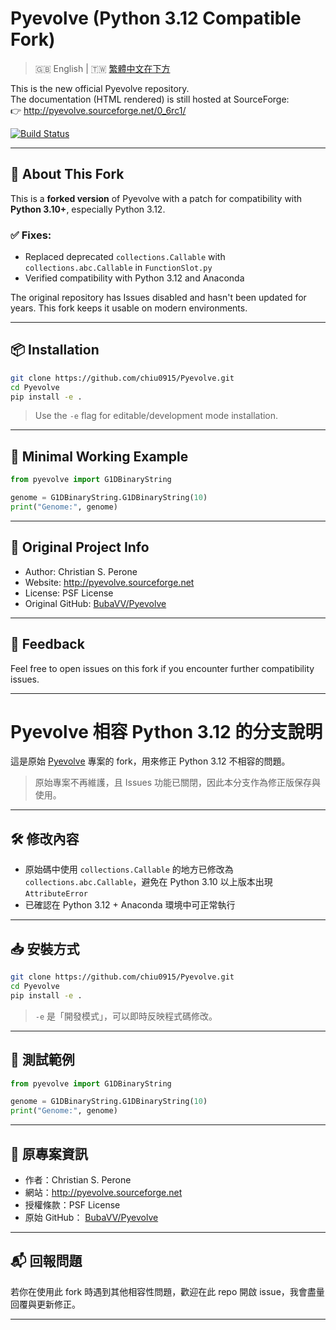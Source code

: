 # Pyevolve (Python 3.12 Compatible Fork)

> 🇬🇧 English | 🇹🇼 [繁體中文在下方](#pyevolve-相容-python-312-的分支說明)

This is the new official Pyevolve repository.  
The documentation (HTML rendered) is still hosted at SourceForge:  
👉 http://pyevolve.sourceforge.net/0_6rc1/

[![Build Status](https://travis-ci.org/BubaVV/Pyevolve.svg?branch=master)](https://travis-ci.org/BubaVV/Pyevolve)

---

## 🔧 About This Fork

This is a **forked version** of Pyevolve with a patch for compatibility with **Python 3.10+**, especially Python 3.12.

### ✅ Fixes:
- Replaced deprecated `collections.Callable` with `collections.abc.Callable` in `FunctionSlot.py`
- Verified compatibility with Python 3.12 and Anaconda

The original repository has Issues disabled and hasn't been updated for years. This fork keeps it usable on modern environments.

---

## 📦 Installation

```bash
git clone https://github.com/chiu0915/Pyevolve.git
cd Pyevolve
pip install -e .
```

> Use the `-e` flag for editable/development mode installation.

---

## 🧪 Minimal Working Example

```python
from pyevolve import G1DBinaryString

genome = G1DBinaryString.G1DBinaryString(10)
print("Genome:", genome)
```

---

## 📜 Original Project Info

- Author: Christian S. Perone  
- Website: http://pyevolve.sourceforge.net  
- License: PSF License  
- Original GitHub: [BubaVV/Pyevolve](https://github.com/BubaVV/Pyevolve)

---

## 🙋 Feedback

Feel free to open issues on this fork if you encounter further compatibility issues.

---

# Pyevolve 相容 Python 3.12 的分支說明

這是原始 [Pyevolve](https://github.com/BubaVV/Pyevolve) 專案的 fork，用來修正 Python 3.12 不相容的問題。

> 原始專案不再維護，且 Issues 功能已關閉，因此本分支作為修正版保存與使用。

---

## 🛠️ 修改內容

- 原始碼中使用 `collections.Callable` 的地方已修改為 `collections.abc.Callable`，避免在 Python 3.10 以上版本出現 `AttributeError`
- 已確認在 Python 3.12 + Anaconda 環境中可正常執行

---

## 📥 安裝方式

```bash
git clone https://github.com/chiu0915/Pyevolve.git
cd Pyevolve
pip install -e .
```

> `-e` 是「開發模式」，可以即時反映程式碼修改。

---

## 🚀 測試範例

```python
from pyevolve import G1DBinaryString

genome = G1DBinaryString.G1DBinaryString(10)
print("Genome:", genome)
```

---

## 🧾 原專案資訊

- 作者：Christian S. Perone  
- 網站：http://pyevolve.sourceforge.net  
- 授權條款：PSF License  
- 原始 GitHub： [BubaVV/Pyevolve](https://github.com/BubaVV/Pyevolve)

---

## 📬 回報問題

若你在使用此 fork 時遇到其他相容性問題，歡迎在此 repo 開啟 issue，我會盡量回覆與更新修正。

---
